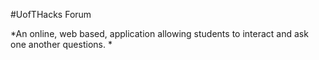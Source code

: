 #UofTHacks Forum

*An online, web based, application allowing students to interact and ask one another questions. *
